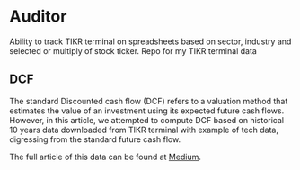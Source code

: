# Auditor
Ability to track TIKR terminal on spreadsheets based on sector, industry and selected or multiply of stock ticker. Repo for my TIKR terminal data

## DCF
The standard Discounted cash flow (DCF) refers to a valuation method that estimates the value of an investment using its expected future cash flows.
However, in this article, we attempted to compute DCF based on historical 10 years data downloaded from TIKR terminal with example of tech data, digressing from the standard future cash flow.

The full article of this data can be found at [Medium](https://medium.com/@bennykhoo99/dcf-analysis-by-examples-based-on-semiconductor-and-tech-biz-2023-ca58033dafe2).
